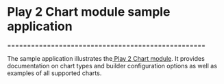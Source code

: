 # Play 2 Chart module sample application
==================================================

The sample application illustrates the[ Play 2 Chart module](https://github.com/sant0s/play2-chart). It provides documentation on chart types and builder configuration options as well as examples of all supported charts.
